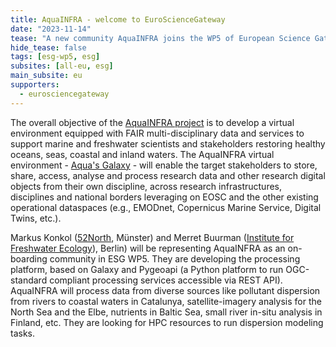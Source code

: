 ```yaml
--- 
title: AquaINFRA - welcome to EuroScienceGateway
date: "2023-11-14"
tease: "A new community AquaINFRA joins the WP5 of European Science Gateway project"
hide_tease: false
tags: [esg-wp5, esg]
subsites: [all-eu, esg]
main_subsite: eu
supporters:
  - eurosciencegateway
--- 
```


The overall objective of the [AquaINFRA project](https://aquainfra.eu/about) is to develop a virtual environment equipped with FAIR multi-disciplinary data and services to support marine and freshwater scientists and stakeholders restoring healthy oceans, seas, coastal and inland waters. The AquaINFRA virtual environment - [Aqua's Galaxy](https://aqua.usegalaxy.eu/) -  will enable the target stakeholders to store, share, access, analyse and process research data and other research digital objects from their own discipline, across research infrastructures, disciplines and national borders leveraging on EOSC and the other existing operational dataspaces (e.g., EMODnet, Copernicus Marine Service, Digital Twins, etc.).

Markus Konkol ([52North](https://52north.org/), Münster) and Merret Buurman ([Institute for Freshwater Ecology](https://www.leibniz-gemeinschaft.de/en/institutes/leibniz-institutes-all-lists/leibniz-institute-of-freshwater-ecology-and-inland-fisheries)), Berlin) will be representing AquaINFRA as an on-boarding community in ESG WP5. They are developing the processing platform, based on Galaxy and Pygeoapi (a Python platform to run OGC-standard compliant processing services accessible via REST API). AquaINFRA will process data from diverse sources like pollutant dispersion from rivers to coastal waters in Catalunya, satellite-imagery analysis for the North Sea and the Elbe, nutrients in Baltic Sea, small river in-situ analysis in Finland, etc. They are looking for HPC resources to run dispersion modeling tasks.
